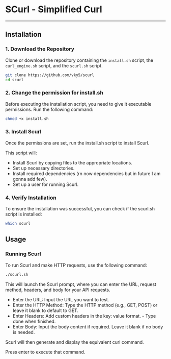 # SCurl - Simplified Curl
---

## Installation

### 1. Download the Repository

Clone or download the repository containing the `install.sh` script, the `curl_engine.sh` script, and the `scurl.sh` script.

```bash
git clone https://github.com/vky5/scurl
cd scurl
```

### 2. Change the permission for install.sh

Before executing the installation script, you need to give it executable permissions. Run the following command:

```bash
chmod +x install.sh
```

### 3. Install Scurl
Once the permissions are set, run the install.sh script to install Scurl.

This script will:

- Install Scurl by copying files to the appropriate locations.
- Set up necessary directories.
-  Install required dependencies (rn now dependencies but in future I am gonna add few).
- Set up a user for running Scurl.


### 4. Verify Installation
To ensure the installation was successful, you can check if the scurl.sh script is installed:

```bash
which scurl
```

## Usage
### Running Scurl
To run Scurl and make HTTP requests, use the following command:

```bash
./scurl.sh
```

This will launch the Scurl prompt, where you can enter the URL, request method, headers, and body for your API requests.

- Enter the URL: Input the URL you want to test.
- Enter the HTTP Method: Type the HTTP method (e.g., GET, POST) or leave it blank to default to GET.
- Enter Headers: Add custom headers in the key: value format. - Type done when finished.
- Enter Body: Input the body content if required. Leave it blank if no body is needed.


Scurl will then generate and display the equivalent curl command.

Press enter to execute that command.